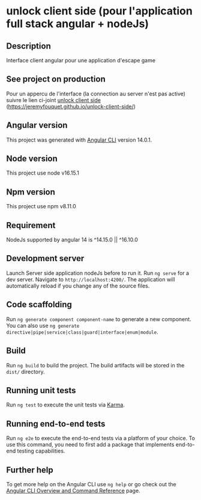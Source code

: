 # unlock client side (pour l'application full stack angular + nodeJs)

## Description
Interface client angular pour une application d'escape game

## See project on production
Pour un appercu de l'interface (la connection au server n'est pas active) suivre le lien ci-joint
[unlock client side](https://jeremyfouquet.github.io/unlock-client-side/) (https://jeremyfouquet.github.io/unlock-client-side/)

## Angular version
This project was generated with [Angular CLI](https://github.com/angular/angular-cli) version 14.0.1.

## Node version
This project use node v16.15.1

## Npm version
This project use npm v8.11.0 

## Requirement
NodeJs supported by angular 14 is ^14.15.0 || ^16.10.0

## Development server
Launch Server side application nodeJs before to run it.
Run `ng serve` for a dev server. Navigate to `http://localhost:4200/`. The application will automatically reload if you change any of the source files.

## Code scaffolding

Run `ng generate component component-name` to generate a new component. You can also use `ng generate directive|pipe|service|class|guard|interface|enum|module`.

## Build

Run `ng build` to build the project. The build artifacts will be stored in the `dist/` directory.

## Running unit tests

Run `ng test` to execute the unit tests via [Karma](https://karma-runner.github.io).

## Running end-to-end tests

Run `ng e2e` to execute the end-to-end tests via a platform of your choice. To use this command, you need to first add a package that implements end-to-end testing capabilities.

## Further help

To get more help on the Angular CLI use `ng help` or go check out the [Angular CLI Overview and Command Reference](https://angular.io/cli) page.
